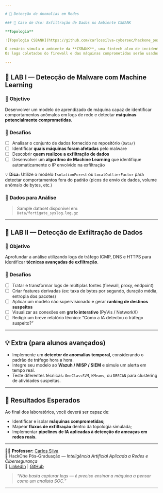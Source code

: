 ```yaml
---

# 🔎 Detecção de Anomalias em Redes

### 🧠 Caso de Uso: Exfiltração de Dados no Ambiente CSBANK

**Topologia**

![Topologia CSBANK](https://github.com/carlossilva-cybersec/hackone_pos/blob/main/network-anomaly-detection-lab/img/topologia_csbank.png?raw=true)

O cenário simula o ambiente da **CSBANK**, uma fintech alvo de incidentes de segurança envolvendo **malware** e **exfiltração de dados via rede**.  
Os logs coletados do firewall e das máquinas comprometidas serão usados como base para **treinar e testar modelos de IA** voltados à detecção dessas atividades.

---
```


## 🧪 **LAB I — Detecção de Malware com Machine Learning**

### 🎯 **Objetivo**
Desenvolver um modelo de aprendizado de máquina capaz de identificar comportamentos anômalos em logs de rede e detectar **máquinas potencialmente comprometidas**.

### 🧩 **Desafios**
- [ ] Analisar o conjunto de dados fornecido no repositório (`Data/`)  
- [ ] Identificar **quais máquinas foram afetadas** pelo malware  
- [ ] Descobrir **quem realizou a exfiltração de dados**  
- [ ] Desenvolver um **algoritmo de Machine Learning** que identifique automaticamente o IP envolvido na exfiltração  

💡 **Dica:** Utilize o modelo `IsolationForest` ou `LocalOutlierFactor` para detectar comportamentos fora do padrão (picos de envio de dados, volume anômalo de bytes, etc.)

### 📂 **Dados para Análise**
> Sample dataset disponível em:  
> `Data/fortigate_syslog.log.gz`

---

## 🧪 **LAB II — Detecção de Exfiltração de Dados**

### 🎯 **Objetivo**
Aprofundar a análise utilizando logs de tráfego ICMP, DNS e HTTPS para identificar **técnicas avançadas de exfiltração**.

### 🧩 **Desafios**
- [ ] Tratar e transformar logs de múltiplas fontes (firewall, proxy, endpoint)  
- [ ] Criar features derivadas (ex: taxa de bytes por segundo, duração média, entropia dos pacotes)  
- [ ] Aplicar um modelo não supervisionado e gerar **ranking de destinos suspeitos**  
- [ ] Visualizar as conexões em **grafo interativo** (PyVis / NetworkX)  
- [ ] Redigir um breve relatório técnico: “Como a IA detectou o tráfego suspeito?”

---

## 💡 **Extra (para alunos avançados)**

- Implemente um **detector de anomalias temporal**, considerando o padrão de tráfego hora a hora.  
- Integre seu modelo ao **Wazuh / MISP / SIEM** e simule um alerta em tempo real.  
- Teste diferentes técnicas: `OneClassSVM`, `KMeans`, ou `DBSCAN` para clustering de atividades suspeitas.

---

## 🧰 **Resultados Esperados**

Ao final dos laboratórios, você deverá ser capaz de:
- Identificar e isolar **máquinas comprometidas**;  
- Mapear **fluxos de exfiltração** dentro da topologia simulada;  
- Implementar **pipelines de IA aplicadas à detecção de ameaças em redes reais**.

---

🧑‍🏫 **Professor:** [Carlos Silva](https://www.linkedin.com/in/carlossilva-cybersec/)  
📍 HackOne Pós-Graduação — *Inteligência Artificial Aplicada a Redes e Cibersegurança*  
📘 [LinkedIn](https://www.linkedin.com/in/carlossilva-cybersec/) | [GitHub](https://github.com/carlossilva-cybersec)

> _“Não basta capturar logs — é preciso ensinar a máquina a pensar como um analista SOC.”_

---
